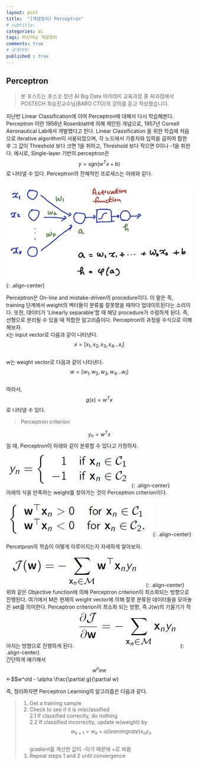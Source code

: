 ```yaml
---
layout: post
title:  "[개념정리] Perceptron"
# subtitle: 
categories: ai
tags: 머신러닝 개념정리
comments: true
# 공개여부:
published : true
---
```


## Perceptron
> 본 포스트는 포스코 청년 AI Big Data 아카데미 교육과정 중 AI과정에서 POSTECH 최승진교수님(BARO CTO)의 강의를 듣고 작성했습니다.

지난번 Linear Classification에 이어 Perceptron에 대해서 다시 학습해본다. Perceptron 이란 1956년 Rosenblatt에 의해 제안된 개념으로, 1957년 Cornell Aeronautical Lab에서 개발했다고 한다. Linear Classification 을 위한 학습에 처음으로 iterative algorithm이 사용되었으며, 각 노드에서 가중치와 입력을 곱하여 합한 후 그 값이 Threshold 보다 크면 1을 취하고, Threshold 보다 작으면 0이나 -1을 취한다. 예시로, Single-layer 기반의 perceptron은 $$y = sgn(w^T x + b)$$로 나타낼 수 있다. Perceptron의 전체적인 프로세스는 아래와 같다.

![](/assets/img/20200607/1.jpg){: .align-center}  

Perceptron은 On-line and mistake-driven의 procedure이다. 이 말은 즉, training 단계에서 weight의 벡터들이 분류를 잘못했을 때마다 업데이트된다는 소리이다. 또한, 데이터가 'Linearly separable'할 때 해당 procedure가 수렴하게 된다. 즉, 선형으로 분리될 수 있을 때 적합한 알고리즘이다. Perceptron의 과정을 수식으로 이해해보자.  
x는 input vector로 다음과 같이 나타낸다. $$x = [x_{1}, x_{2}, x_{3}, x_{4} ... x_{i}]$$  
w는 weight vector로 다음과 같이 나타낸다. $$w = [w_{1}, w_{2}, w_{3}, w_{4} ... w_{i}]$$  
따라서, $$ g(x) = w^T x$$로 나타낼 수 있다.

> Perceptron criterion

$$ y_{n} = w^T x $$ 일 때, Perceptron이 아래와 같이 분류할 수 있다고 가정하자.
![](/assets/img/20200607/2.jpg){: .align-center}  
아래의 식을 만족하는 weight를 찾아가는 것이 Perceptron criterion이다.
![](/assets/img/20200607/3.jpg){: .align-center}

Percetpron의 학습이 어떻게 이루어지는지 자세하게 알아보자.
![](/assets/img/20200607/4.jpg){: .align-center}  
위와 같은 Objective function에 의해 Perceptron criterion이 최소화되는 방향으로 진행된다. 여기에서 M은 현재의 weight vector에 의해 잘못 분류된 데이터들을 모아놓은 set를 의미한다. Perceptron criterion이 최소화 되는 방향, 즉 J(w)의 기울기가 작아지는 방향으로 진행하게 된다.
![](/assets/img/20200607/5.jpg){: .align-center}  
간단하게 얘기해서 $$w^new$$←$$w^old - \alpha \frac{\partial g}{\partial w}


즉, 정리하자면 Perceptron Learning의 알고리즘은 다음과 같다.
>1. Get a training sample
>2. Check to see if it is misclassified  
> 2.1 If classified correctly, do nothing  
> 2.2 If classified incorrectly, update w(weight) by  
>     $$w_{k+1}=w_{k} + \alpha(learning rate)x_{n}y_{n}$$  
>     gradient를 계산한 값이 -이기 때문에 +로 바뀜
>3. Repeat steps 1 and 2 until convergence